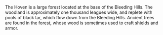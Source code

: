 The Hoven is a large forest located at the base of the Bleeding Hills. The woodland is approximately one thousand leagues wide, and replete with pools of black tar, which flow down from the Bleeding Hills. Ancient trees are found in the forest, whose wood is sometimes used to craft shields and armor.
